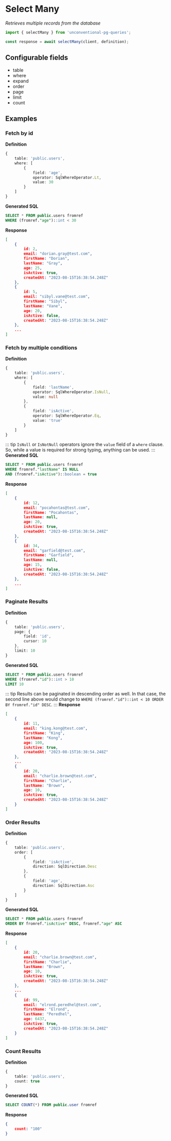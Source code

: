 # Select Many

_Retrieves multiple records from the database_

```ts
import { selectMany } from 'unconventional-pg-queries';

const response = await selectMany(client, definition);
```

## Configurable fields
- table
- where
- expand
- order
- page
- limit
- count

## Examples

### Fetch by id

**Definition**
```ts
{
    table: 'public.users',
    where: [
        {
            field: 'age',
            operator: SqlWhereOperator.Lt,
            value: 30
        }
    ]
}
```
**Generated SQL**
```sql
SELECT * FROM public.users fromref
WHERE (fromref."age")::int < 30
```
**Response**
```json
[
    {
        id: 2,
        email: "dorian.gray@test.com",
        firstName: "Dorian",
        lastName: "Gray",
        age: 25,
        isActive: true,
        createdAt: "2023-08-15T16:38:54.248Z"
    },
    {
        id: 5,
        email: "sibyl.vane@test.com",
        firstName: "Sibyl",
        lastName: "Vane",
        age: 20,
        isActive: false,
        createdAt: "2023-08-15T16:38:54.248Z"
    },
    ...
]
```

### Fetch by multiple conditions

**Definition**
```ts
{
    table: 'public.users',
    where: [
        {
            field: 'lastName',
            operator: SqlWhereOperator.IsNull,
            value: null
        },
        {
            field: 'isActive',
            operator: SqlWhereOperator.Eq,
            value: 'true'
        }
    ]
}
```
::: tip
`IsNull` or `IsNotNull` operators ignore the `value` field of a `where` clause. So, while a value is required for strong typing, anything can be used.
:::
**Generated SQL**
```sql
SELECT * FROM public.users fromref 
WHERE fromref."lastName" IS NULL 
AND (fromref."isActive")::boolean = true  
```
**Response**
```json
[
    {
        id: 12,
        email: "pocahontas@test.com",
        firstName: "Pocahontas",
        lastName: null,
        age: 20,
        isActive: true,
        createdAt: "2023-08-15T16:38:54.248Z"
    },
    {
        id: 34,
        email: "garfield@test.com",
        firstName: "Garfield",
        lastName: null,
        age: 15,
        isActive: false,
        createdAt: "2023-08-15T16:38:54.248Z"
    },
    ...
]
```

### Paginate Results

**Definition**
```ts
{
    table: 'public.users',
    page: {
        field: 'id',
        cursor: 10
    },
    limit: 10
}
```
**Generated SQL**
```sql
SELECT * FROM public.users fromref
WHERE (fromref."id")::int > 10
LIMIT 10
```
::: tip
Results can be paginated in descending order as well. In that case, the second line above would change to `WHERE (fromref."id")::int < 10 ORDER BY fromref."id" DESC`.
:::
**Response**
```json
[
    {
        id: 11,
        email: "king.kong@test.com",
        firstName: "King",
        lastName: "Kong",
        age: 100,
        isActive: true,
        createdAt: "2023-08-15T16:38:54.248Z"
    },
    ...
    {
        id: 20,
        email: "charlie.brown@test.com",
        firstName: "Charlie",
        lastName: "Brown",
        age: 10,
        isActive: true,
        createdAt: "2023-08-15T16:38:54.248Z"
    }
]
```

### Order Results

**Definition**
```ts
{
    table: 'public.users',
    order: [
        {
            field: 'isActive',
            direction: SqlDirection.Desc
        },
        {
            field: 'age',
            direction: SqlDirection.Asc
        }
    ]
}
```
**Generated SQL**
```sql
SELECT * FROM public.users fromref
ORDER BY fromref."isActive" DESC, fromref."age" ASC
```
**Response**
```json
[
    {
        id: 20,
        email: "charlie.brown@test.com",
        firstName: "Charlie",
        lastName: "Brown",
        age: 10,
        isActive: true,
        createdAt: "2023-08-15T16:38:54.248Z"
    },
    ...
    {
        id: 99,
        email: "elrond.peredhel@test.com",
        firstName: "Elrond",
        lastName: "Peredhel",
        age: 6437,
        isActive: true,
        createdAt: "2023-08-15T16:38:54.248Z"
    }
]
```

### Count Results

**Definition**
```ts
{
    table: 'public.users',
    count: true
}
```
**Generated SQL**
```sql
SELECT COUNT(*) FROM public.user fromref
```
**Response**
```json
{
    count: "100"
}
```